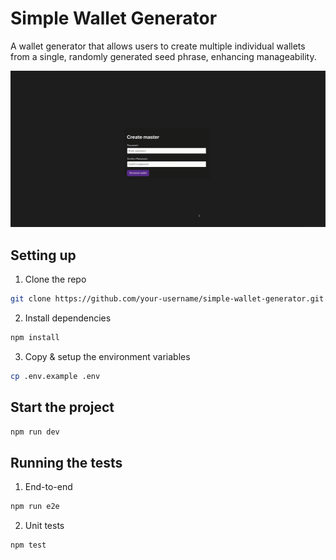 # Simple Wallet Generator

A wallet generator that allows users to create multiple individual wallets from a single, randomly generated seed phrase, enhancing manageability.

<img src="./public/demo.gif" alt="Demo">

## Setting up

1. Clone the repo

```bash
git clone https://github.com/your-username/simple-wallet-generator.git && cd simple-wallet-generator
```
2. Install dependencies

```bash 
npm install
```

3. Copy & setup the environment variables

```bash
cp .env.example .env
```

## Start the project

```bash
npm run dev 
```

## Running the tests

1. End-to-end

```bash 
npm run e2e 
```

2. Unit tests

```bash 
npm test 
```